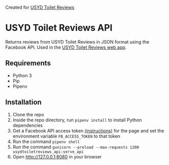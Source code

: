 Created for [USYD Toilet Reviews][fb]

# USYD Toilet Reviews API
Returns reviews from USYD Toilet Reviews in JSON format using the Facebook API.
Used in the [USYD Toilet Reviews web app][wa].

## Requirements
* Python 3
* Pip
* Pipenv


## Installation
1. Clone the repo
2. Inside the repo directory, run `pipenv install` to install Python dependencies
3. Get a Facebook API access token [(instructions)](access_token.txt) for the page and set the environment variable `FB_ACCESS_TOKEN` to that token
4. Run the command `pipenv shell`
5. Run the command `gunicorn --preload --max-requests 1200 usydtoiletreviews_api:serve_api`
6. Open http://127.0.0.1:8080 in your browser

[fb]: https://www.facebook.com/usydlooreviews
[wa]: https://usydtoiletreviews.netlify.com/
